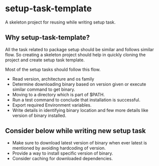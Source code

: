 # setup-task-template
A skeleton project for reusing while writing setup task.

## Why setup-task-template?
All the task related to package setup should be similar and follows similar flow.
So creating a skeleton project should help in quickly cloning the project and create 
setup task template.

Most of the setup tasks should follow this flow.
  - Read version, architecture and os family 
  - Determine downloading binary based on version given or execute similar command to get binary.
  - Moving to a directory which is part of $PATH.
  - Run a test command to conclude that installation is successful.
  - Export required Environment variables.
  - Write details in identifying binary location and few more details like version of binary installed.

## Consider below while writing new setup task
  - Make sure to download latest version of binary when ever latest is mentioned by avoiding hardcoding of version.
  - Provide a way to install specific version of binary.
  - Consider caching for downloaded dependencies.
